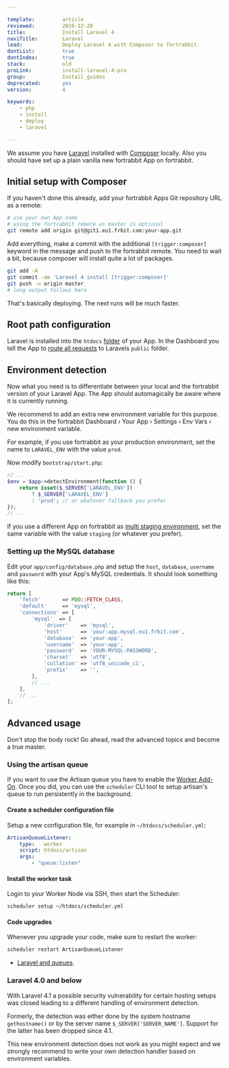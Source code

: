 ```yaml
---

template:         article
reviewed:         2016-12-20
title:            Install Laravel 4
naviTitle:        Laravel
lead:             Deploy Laravel 4 with Composer to fortrabbit.
dontList:         true
dontIndex:        true
stack:            old
proLink:          install-laravel-4-pro
group:            Install_guides
deprecated:       yes
version:          4

keywords:
    - php
    - install
    - deploy
    - laravel

---
```


We assume you have [Laravel](http://laravel.com/docs/4.2/installation) installed with [Composer](https://getcomposer.org/doc/00-intro.md) locally. Also you should have set up a plain vanilla new fortrabbit App on fortrabbit.


## Initial setup with Composer

If you haven't done this already, add your fortrabbit Apps Git repository URL as a remote:

```bash
# use your own App name
# using the fortrabbit remote as master is optional
git remote add origin git@git1.eu1.frbit.com:your-app.git
```

Add everything, make a commit with the additional `[trigger:composer]` keyword in the message and push to the fortrabbit remote. You need to wait a bit, because composer will install quite a lot of packages.

```bash
git add -A
git commit -am 'Laravel 4 install [trigger:composer]'
git push -u origin master
# long output follows here
```
That's basically deploying. The next runs will be much faster.

## Root path configuration

Laravel is installed into the `htdocs` [folder](directories) of your App. In the Dashboard you tell the App to [route all requests](domains#toc-root-path) to Laravels `public` folder.

## Environment detection

Now what you need is to differentiate between your local and the fortrabbit version of your Laravel App. The App should automagically be aware where it is currently running.

We recommend to add an extra new environment variable for this purpose. You do this in the fortrabbit Dashboard › Your App › Settings › Env Vars › new environment variable.

For example, if you use fortrabbit as your production environment, set the name to `LARAVEL_ENV` with the value `prod`.

Now modify `bootstrap/start.php`:

```php
// ..
$env = $app->detectEnvironment(function () {
    return isset($_SERVER['LARAVEL_ENV'])
        ? $_SERVER['LARAVEL_ENV']
        : 'prod'; // or whatever fallback you prefer
});
// ..
```

If you use a different App on fortrabbit as [multi staging environment](multi-staging-pro), set the same variable with the value `staging` (or whatever you prefer).

### Setting up the MySQL database

Edit your `app/config/database.php` and setup the `host`, `database`, `username` and `password` with your App's MySQL credentials. It should look something like this:

```php
return [
    'fetch'       => PDO::FETCH_CLASS,
    'default'     => 'mysql',
    'connections' => [
        'mysql'  => [
            'driver'    => 'mysql',
            'host'      => 'your-app.mysql.eu1.frbit.com',
            'database'  => 'your-app',
            'username'  => 'your-app',
            'password'  => 'YOUR-MYSQL-PASSWORD',
            'charset'   => 'utf8',
            'collation' => 'utf8_unicode_ci',
            'prefix'    => '',
        ],
        // ...
    ],
    // ...
];
```


## Advanced usage

Don't stop the body rock! Go ahead, read the advanced topics and become a true master.


### Using the artisan queue

If you want to use the Artisan queue you have to enable the [Worker Add-On](workers). Once you did, you can use the `scheduler` CLI tool to setup artisan's queue to run persistently in the background.

#### Create a scheduler configuration file

Setup a new configuration file, for example in `~/htdocs/scheduler.yml`:

```yml
ArtisanQueueListener:
    type:   worker
    script: htdocs/artisan
    args:
        - "queue:listen"
```

#### Install the worker task

Login to your Worker Node via SSH, then start the Scheduler:

```bash
scheduler setup ~/htdocs/scheduler.yml
```

#### Code upgrades

Whenever you upgrade your code, make sure to restart the worker:

```bash
scheduler restart ArtisanQueueListener
```

* [Laravel and queues](http://laravel.com/docs/4.2/queues).


### Laravel 4.0 and below

With Laravel 4.1 a possible security vulnerability for certain hosting setups was closed leading to a different handling of environment detection.

Formerly, the detection was either done by the system hostname `gethostname()` or by the server name `$_SERVER['SERVER_NAME']`. Support for the latter has been dropped since 4.1.

This new environment detection does not work as you might expect and we strongly recommend to write your own detection handler based on environment variables.
